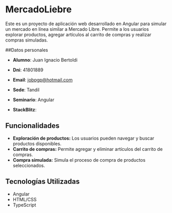 # MercadoLiebre

Este es un proyecto de aplicación web desarrollado en Angular para simular un mercado en línea similar a Mercado Libre. Permite a los usuarios explorar productos, agregar artículos al carrito de compras y realizar compras simuladas.

##Datos personales
- **Alumno**: Juan Ignacio Bertoldi
- **Dni**: 41801889
- **Email**: jobpgp@hotmail.com
- **Sede**: Tandil
- **Seminario**: Angular

- **StackBlitz**:

## Funcionalidades

- **Exploración de productos:** Los usuarios pueden navegar y buscar productos disponibles.
- **Carrito de compras:** Permite agregar y eliminar artículos del carrito de compras.
- **Compra simulada:** Simula el proceso de compra de productos seleccionados.

## Tecnologías Utilizadas

- Angular
- HTML/CSS
- TypeScript
